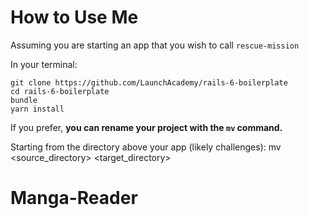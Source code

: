 # How to Use Me

Assuming you are starting an app that you wish to call `rescue-mission` 

In your terminal:

```
git clone https://github.com/LaunchAcademy/rails-6-boilerplate
cd rails-6-boilerplate 
bundle
yarn install
```

If you prefer, **you can rename your project with the `mv` command.**

Starting from the directory above your app (likely challenges):
mv <source_directory> <target_directory>
# Manga-Reader
